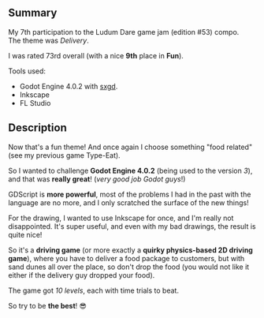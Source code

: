 ## Summary

My 7th participation to the Ludum Dare game jam (edition #53) compo.  
The theme was _Delivery_.

I was rated 73rd overall (with a nice **9th** place in **Fun**).

Tools used:

- Godot Engine 4.0.2 with [sxgd](/projects/sxgd).
- Inkscape
- FL Studio

## Description

Now that's a fun theme! And once again I choose something "food related" (see my previous game Type-Eat).

So I wanted to challenge **Godot Engine 4.0.2** (being used to the version _3_), and that was **really great**! (_very good job Godot guys_!)

GDScript is **more powerful**, most of the problems I had in the past with the language are no more, and I only scratched the surface of the new things!

For the drawing, I wanted to use Inkscape for once, and I'm really not disappointed. It's super useful, and even with my bad drawings, the result is quite nice!

So it's a **driving game** (or more exactly a **quirky physics-based 2D driving game**), where you have to deliver a food package to customers, but with sand dunes all over the place, so don't drop the food (you would not like it either if the delivery guy dropped your food).

The game got _10 levels_, each with time trials to beat.

So try to be **the best**! :sunglasses:
